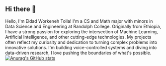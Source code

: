 ## Hi there 👋
Hello, I'm Eldad Workeneh Tolla!
I'm a CS and Math major with minors in Data Science and Engineering at Randolph College. Originally from Ethiopia, I have a strong passion for exploring the intersection of Machine Learning, Artificial Intelligence, and other cutting-edge technologies. My projects often reflect my curiosity and dedication to turning complex problems into innovative solutions. I'm building voice-controlled systems and diving into data-driven research, I love pushing the boundaries of what's possible. 
[![Anurag's GitHub stats](https://github-readme-stats.vercel.app/api?username=etollaw)](https://github.com/anuraghazra/github-readme-stats)
